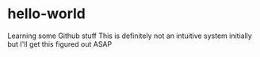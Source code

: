 # hello-world
Learning some Github stuff
This is definitely not an intuitive system initially but I'll get this figured out ASAP

